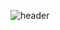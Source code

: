 
![header](https://capsule-render.vercel.app/api?type=waving&color=0:00BFFF,100:81DAF5&height=300&section=header&text=Welcome%20&fontColor=F2F2F2&fontSize=90)


<!--
**ghdtkq/ghdtkq** is a ✨ _special_ ✨ repository because its `README.md` (this file) appears on your GitHub profile.

Here are some ideas to get you started:

- 🔭 I’m currently working on ...
- 🌱 I’m currently learning ...
- 👯 I’m looking to collaborate on ...
- 🤔 I’m looking for help with ...
- 💬 Ask me about ...
- 📫 How to reach me: ...
- 😄 Pronouns: ...
- ⚡ Fun fact: ...
-->
